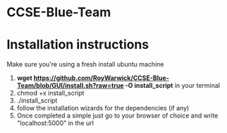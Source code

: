 # CCSE-Blue-Team
# Installation instructions
Make sure you're using a fresh install ubuntu machine

1. **wget https://github.com/RoyWarwick/CCSE-Blue-Team/blob/GUI/install.sh?raw=true -O install_script** in your terminal
2. chmod +x install_script
3. ./install_script 
4. follow the installation wizards for the dependencies (if any)
5.  Once completed a simple just go to your browser of choice and write "localhost:5000" in the url
